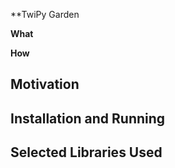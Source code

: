 **TwiPy Garden

**What**

**How**

## Motivation

## Installation and Running

## Selected Libraries Used
